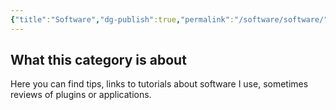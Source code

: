 ```yaml
---
{"title":"Software","dg-publish":true,"permalink":"/software/software/","dgPassFrontmatter":true}
---
```


## What this category is about

Here you can find tips, links to tutorials about software I use, sometimes reviews of plugins or applications.
